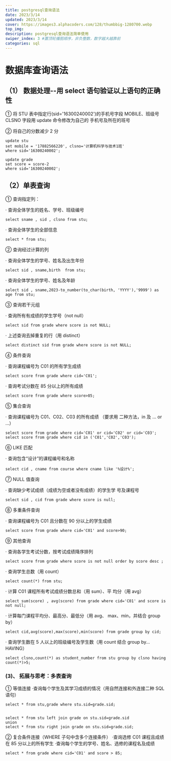 ```yaml
---
title: postgresql查询语法
date: 2023/3/14
updated: 2023/3/14
cover: https://images3.alphacoders.com/128/thumbbig-1280700.webp
top_img: 
description: postgresql查询语法简单使用
swiper_index: 3 #置顶轮播图顺序，非负整数，数字越大越靠前
categories: sql
---
```


# 数据库查询语法

## （1） 数据处理--用 select 语句验证以上语句的正确性 

① 将 STU 表中指定行(sid='16300240002')的手机号字段 MOBILE、班级号 CLSNO 字段用 update 命令修改为自己的 手机号及所在的班号 

② 将自己的分数减少 2 分 

```postgresql
update stu 
set mobile = '17882566220', clsno='计算机科学与技术1班'
where sid='16300240002';

update grade
set score = score-2
where sid='16300240002';
```

## （2）单表查询

 ① 查询指定列：

 · 查询全体学生的姓名、学号、班级编号 

```postgresql
select sname , sid , clsno from stu;
```

· 查询全体学生的全部信息 

```postgresql
select * from stu;
```

② 查询经过计算的列

 · 查询全体学生的学号、姓名及出生年份

```postgresql
select sid , sname,birth  from stu;
```

 · 查询全体学生的学号、姓名及年龄 

```postgresql
select sid , sname,2023-to_number(to_char(birth, 'YYYY'),'9999') as age from stu;
```

③ 查询若干元组

 · 查询所有有成绩的学生学号（not null）

```postgresql
select sid from grade where score is not NULL; 
```

· 上述查询去掉重复的行（用 distinct）

```postgresql
select distinct sid from grade where score is not NULL;
```

 ④ 条件查询

 · 查询课程编号为 C01 的所有学生成绩

```postgresql
select score from grade where cid='C01';
```

 · 查询考试分数在 85 分以上的所有成绩 

```postgresql
select score from grade where score>85;
```

⑤ 集合查询 

· 查询课程编号为 C01、C02、C03 的所有成绩 （要求用 二种方法，in 及 … or …）

```postgresql
select score from grade where cid='C01' or cid='C02' or cid='C03';
select score from grade where cid in ('C01','C02','C03');
```

 ⑥ LIKE 匹配

· 查询包含“设计”的课程编号和名称 

```postgresql
select cid , cname from course where cname like '%设计%';
```

⑦ NULL 值查询 

· 查询缺少考试成绩（成绩为空或者没有成绩）的学生学 号及课程号

```postgresql
select sid , cid from grade where score is null;
```

 ⑧ 多重条件查询

 · 查询课程编号为 C01 且分数在 90 分以上的学生成绩 

```postgresql
select score from grade where cid='C01' and score>90;
```

⑨ 其他查询

 · 查询各学生考试分数，按考试成绩降序排列

```postgresql
select score from grade where score is not null order by score desc ;
```

 · 查询学生总数（用 count）

```postgresql
select count(*) from stu;
```

 · 计算 C01 课程所有考试成绩分数总和（用 sum）、平 均分（用 avg） 

```postgresql
select sum(score) , avg(score) from grade where cid='C01' and score is not null;
```

· 计算每门课程平均分、最高分、最低分（用 avg、 max、min，并结合 group by） 

```postgresql
select cid,avg(score),max(score),min(score) from grade group by cid;
```

· 查询学生数在 5 人以上的班级编号及学生数（用 count 结合 group by…HAVING）

```postgresql
select clsno,count(*) as student_number from stu group by clsno having count(*)>5;
```

### (3)、 拓展与思考：多表查询 

① 等值连接 ·查询每个学生及其学习成绩的情况（用自然连接和外连接二种 SQL 语句）

```postgresql
select * from stu,grade where stu.sid=grade.sid;


select * from stu left join grade on stu.sid=grade.sid
union
select * from stu right join grade on stu.sid=grade.sid;
```

 ② 复合条件连接（WHERE 子句中含多个连接条件） ·查询选修 C01 课程且成绩在 85 分以上的所有学生 ·查询每个学生的学号、姓名、选修的课程名及成绩

```postgresql
select * from grade where cid='C01' and score > 85;
```
